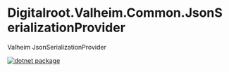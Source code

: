 # Digitalroot.Valheim.Common.JsonSerializationProvider
Valheim JsonSerializationProvider

[![dotnet package](https://github.com/Digitalroot-Valheim/Digitalroot.Valheim.Common.JsonSerializationProvider/actions/workflows/publish.yml/badge.svg)](https://github.com/Digitalroot-Valheim/Digitalroot.Valheim.Common.JsonSerializationProvider/actions/workflows/publish.yml)
